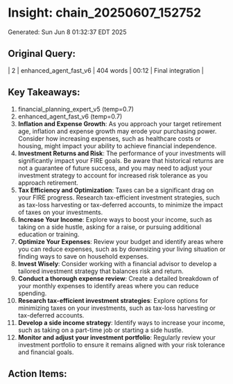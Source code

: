 # Insight: chain_20250607_152752
Generated: Sun Jun  8 01:32:37 EDT 2025

## Original Query:
| 2 | enhanced_agent_fast_v6 | 404 words | 00:12 | Final integration |

## Key Takeaways:
1. financial_planning_expert_v5 (temp=0.7)
2. enhanced_agent_fast_v6 (temp=0.7)
1. **Inflation and Expense Growth**: As you approach your target retirement age, inflation and expense growth may erode your purchasing power. Consider how increasing expenses, such as healthcare costs or housing, might impact your ability to achieve financial independence.
2. **Investment Returns and Risk**: The performance of your investments will significantly impact your FIRE goals. Be aware that historical returns are not a guarantee of future success, and you may need to adjust your investment strategy to account for increased risk tolerance as you approach retirement.
3. **Tax Efficiency and Optimization**: Taxes can be a significant drag on your FIRE progress. Research tax-efficient investment strategies, such as tax-loss harvesting or tax-deferred accounts, to minimize the impact of taxes on your investments.
1. **Increase Your Income**: Explore ways to boost your income, such as taking on a side hustle, asking for a raise, or pursuing additional education or training.
2. **Optimize Your Expenses**: Review your budget and identify areas where you can reduce expenses, such as by downsizing your living situation or finding ways to save on household expenses.
3. **Invest Wisely**: Consider working with a financial advisor to develop a tailored investment strategy that balances risk and return.
1. **Conduct a thorough expense review**: Create a detailed breakdown of your monthly expenses to identify areas where you can reduce spending.
2. **Research tax-efficient investment strategies**: Explore options for minimizing taxes on your investments, such as tax-loss harvesting or tax-deferred accounts.
3. **Develop a side income strategy**: Identify ways to increase your income, such as taking on a part-time job or starting a side hustle.
4. **Monitor and adjust your investment portfolio**: Regularly review your investment portfolio to ensure it remains aligned with your risk tolerance and financial goals.

## Action Items:
